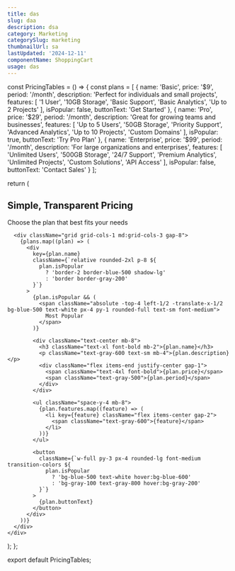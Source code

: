 ```yaml
---
title: das
slug: daa
description: dsa
category: Marketing
categorySlug: marketing
thumbnailUrl: sa
lastUpdated: '2024-12-11'
componentName: ShoppingCart
usage: das
---
```


const PricingTables = () => {
  const plans = [
    {
      name: 'Basic',
      price: '$9',
      period: '/month',
      description: 'Perfect for individuals and small projects',
      features: [
        '1 User',
        '10GB Storage',
        'Basic Support',
        'Basic Analytics',
        'Up to 2 Projects'
      ],
      isPopular: false,
      buttonText: 'Get Started'
    },
    {
      name: 'Pro',
      price: '$29',
      period: '/month',
      description: 'Great for growing teams and businesses',
      features: [
        'Up to 5 Users',
        '50GB Storage',
        'Priority Support',
        'Advanced Analytics',
        'Up to 10 Projects',
        'Custom Domains'
      ],
      isPopular: true,
      buttonText: 'Try Pro Plan'
    },
    {
      name: 'Enterprise',
      price: '$99',
      period: '/month',
      description: 'For large organizations and enterprises',
      features: [
        'Unlimited Users',
        '500GB Storage',
        '24/7 Support',
        'Premium Analytics',
        'Unlimited Projects',
        'Custom Solutions',
        'API Access'
      ],
      isPopular: false,
      buttonText: 'Contact Sales'
    }
  ];

  return (
    <div className="max-w-7xl mx-auto px-4 py-16">
      <div className="text-center mb-16">
        <h2 className="text-3xl font-bold mb-4">Simple, Transparent Pricing</h2>
        <p className="text-gray-600">Choose the plan that best fits your needs</p>
      </div>
      
      <div className="grid grid-cols-1 md:grid-cols-3 gap-8">
        {plans.map((plan) => (
          <div 
            key={plan.name}
            className={`relative rounded-2xl p-8 ${
              plan.isPopular 
                ? 'border-2 border-blue-500 shadow-lg' 
                : 'border border-gray-200'
            }`}
          >
            {plan.isPopular && (
              <span className="absolute -top-4 left-1/2 -translate-x-1/2 bg-blue-500 text-white px-4 py-1 rounded-full text-sm font-medium">
                Most Popular
              </span>
            )}
            
            <div className="text-center mb-8">
              <h3 className="text-xl font-bold mb-2">{plan.name}</h3>
              <p className="text-gray-600 text-sm mb-4">{plan.description}</p>
              <div className="flex items-end justify-center gap-1">
                <span className="text-4xl font-bold">{plan.price}</span>
                <span className="text-gray-500">{plan.period}</span>
              </div>
            </div>
            
            <ul className="space-y-4 mb-8">
              {plan.features.map((feature) => (
                <li key={feature} className="flex items-center gap-2">
                  <span className="text-gray-600">{feature}</span>
                </li>
              ))}
            </ul>
            
            <button
              className={`w-full py-3 px-4 rounded-lg font-medium transition-colors ${
                plan.isPopular
                  ? 'bg-blue-500 text-white hover:bg-blue-600'
                  : 'bg-gray-100 text-gray-800 hover:bg-gray-200'
              }`}
            >
              {plan.buttonText}
            </button>
          </div>
        ))}
      </div>
    </div>
  );
};

export default PricingTables;
